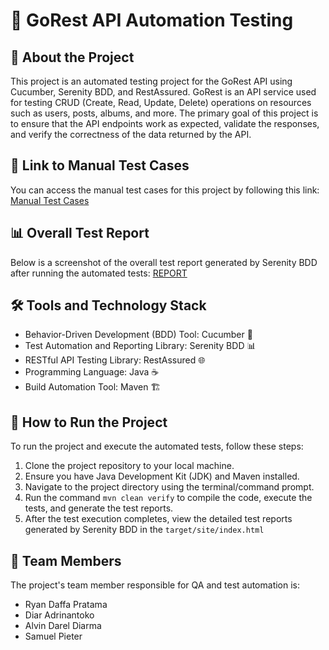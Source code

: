 # 🚀 GoRest API Automation Testing

## 🎯 About the Project

This project is an automated testing project for the GoRest API using Cucumber, Serenity BDD, and RestAssured. GoRest is
an API service used for testing CRUD (Create, Read, Update, Delete) operations on resources such as users, posts,
albums, and more. The primary goal of this project is to ensure that the API endpoints work as expected, validate the
responses, and verify the correctness of the data returned by the API.

## 📝 Link to Manual Test Cases

You can access the manual test cases for this project by following this
link: [Manual Test Cases](https://docs.google.com/spreadsheets/d/1rnjhRUalAiwPVYEzc_2pk2GdE6Pwprqs3wdM11G-9IM/edit?usp=sharing)

## 📊 Overall Test Report

Below is a screenshot of the overall test report generated by Serenity BDD after running the automated tests: [REPORT](https://drive.google.com/drive/u/0/folders/1-Fs8Eu3730WsX1ECfF7VC216hd08gQBa)

## 🛠️ Tools and Technology Stack

- Behavior-Driven Development (BDD) Tool: Cucumber 🥒
- Test Automation and Reporting Library: Serenity BDD 📊
- RESTful API Testing Library: RestAssured 🌐
- Programming Language: Java ☕
- Build Automation Tool: Maven 🏗️

## 🚀 How to Run the Project

To run the project and execute the automated tests, follow these steps:

1. Clone the project repository to your local machine.
2. Ensure you have Java Development Kit (JDK) and Maven installed.
3. Navigate to the project directory using the terminal/command prompt.
4. Run the command `mvn clean verify` to compile the code, execute the tests, and generate the test reports.
5. After the test execution completes, view the detailed test reports generated by Serenity BDD in
   the `target/site/index.html`

## 👥 Team Members

The project's team member responsible for QA and test automation is:

- Ryan Daffa Pratama
- Diar Adrinantoko
- Alvin Darel Diarma
- Samuel Pieter
